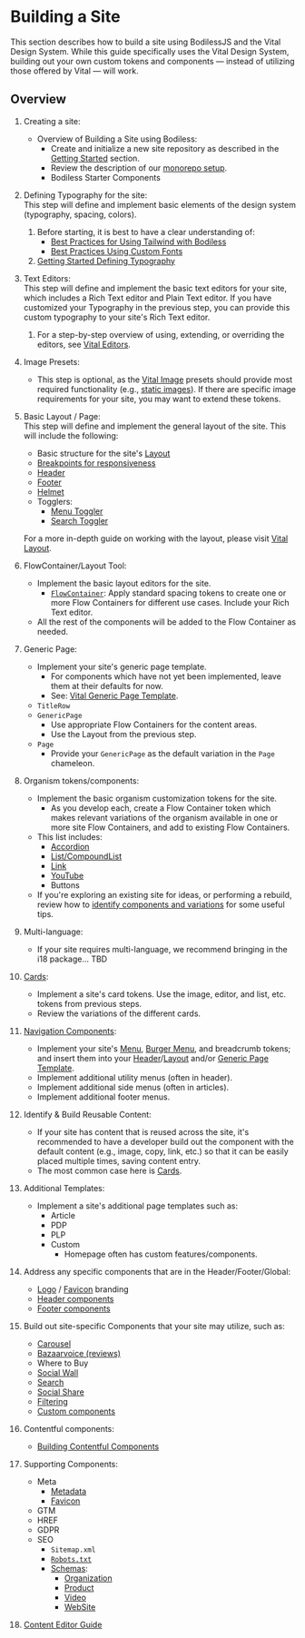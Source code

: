 # Building a Site

This section describes how to build a site using BodilessJS and the Vital Design System. While this
guide specifically uses the Vital Design System, building out your own custom tokens and components
— instead of utilizing those offered by Vital — will work.

## Overview

<!-- TODO: When page is complete, convert numbered steps into headers.
           Not worth doing while page is in flux. -->

01. Creating a site:
    - Overview of Building a Site using Bodiless:
      - Create and initialize a new site repository as described in the [Getting
        Started](/About/GettingStarted) section.
      - Review the description of our [monorepo setup](/Development/Packages).
      - Bodiless Starter Components

01. Defining Typography for the site:  
    This step will define and implement basic elements of the design system (typography, spacing,
    colors).
    01. Before starting, it is best to have a clear understanding of:
        - [Best Practices for Using Tailwind with Bodiless](./TailwindGuide)
        - [Best Practices Using Custom Fonts](./Typography/Fonts)
    01. [Getting Started Defining Typography](./Typography/Typography)

01. Text Editors:  
    This step will define and implement the basic text editors for your site, which includes a Rich
    Text editor and Plain Text editor. If you have customized your Typography in the previous step,
    you can provide this custom typography to your site's Rich Text editor.
    01. For a step-by-step overview of using, extending, or overriding the editors, see [Vital
        Editors](/VitalDesignSystem/Components/VitalEditors/).

01. Image Presets:
    - This step is optional, as the [Vital Image](/VitalDesignSystem/Components/VitalImage/) presets
      should provide most required functionality (e.g., [static
      images](/VitalDesignSystem/Components/VitalImage/#static-images)). If there are specific image
      requirements for your site, you may want to extend these tokens.

01. Basic Layout / Page:  
    This step will define and implement the general layout of the site. This will include the
    following:
    - Basic structure for the site's [Layout](/VitalDesignSystem/Components/VitalLayout/Layout)
    - [Breakpoints for responsiveness](./Responsiveness#breakpoints)
    - [Header](/VitalDesignSystem/Components/VitalLayout/Header)
    - [Footer](/VitalDesignSystem/Components/VitalLayout/Footer)
    - [Helmet](/VitalDesignSystem/Components/VitalLayout/Helmet)
    - Togglers:
      - [Menu Toggler](/VitalDesignSystem/Components/VitalLayout/MenuToggler)
      - [Search Toggler](/VitalDesignSystem/Components/VitalLayout/SearchToggler)

    For a more in-depth guide on working with the layout, please visit [Vital
    Layout](/VitalDesignSystem/Components/VitalLayout/).

01. FlowContainer/Layout Tool:
    - Implement the basic layout editors for the site.
      - [`FlowContainer`](/VitalDesignSystem/Components/VitalFlowContainer): Apply standard spacing
        tokens to create one or more Flow Containers for different use cases. Include your Rich Text
        editor.
    - All the rest of the components will be added to the Flow Container as needed.

01. Generic Page:
    - Implement your site's generic page template.
      - For components which have not yet been implemented, leave them at their defaults for now.
      - See: [Vital Generic Page Template](/VitalDesignSystem/Components/VitalTemplates/Generic).
    - `TitleRow`
    - `GenericPage`
      - Use appropriate Flow Containers for the content areas.
      - Use the Layout from the previous step.
    - `Page`
      - Provide your `GenericPage` as the default variation in the `Page` chameleon.

01. Organism tokens/components:
    - Implement the basic organism customization tokens for the site.
      - As you develop each, create a Flow Container token which makes relevant variations of the
        organism available in one or more site Flow Containers, and add to existing Flow Containers.
    - This list includes:
      - [Accordion](/Components/SingleAccordion)
      - [List/CompoundList](/VitalDesignSystem/Components/VitalList)
      - [Link](/VitalDesignSystem/Components/VitalLink)
      - [YouTube](/VitalDesignSystem/Components/VitalYouTube/)
      - Buttons
    <!-- TODO: Update link; page archived. -->
    - If you're exploring an existing site for ideas, or performing a rebuild, review how to
      [identify components and variations](./IdentifyingComponentsGuide) for some useful tips.

01. Multi-language:
      <!-- TODO: Complete bullet when able. -->
    - If your site requires multi-language, we recommend bringing in the i18 package... TBD

01. [Cards](/VitalDesignSystem/Components/VitalCard/):
    - Implement a site's card tokens. Use the image, editor, and list, etc. tokens from previous
      steps.
    - Review the variations of the different cards.

01. [Navigation Components](/VitalDesignSystem/Components/VitalNavigation/):
    - Implement your site's [Menu](/VitalDesignSystem/Components/VitalNavigation/Menu), [Burger
      Menu](/VitalDesignSystem/Components/VitalNavigation/BurgerMenu), and breadcrumb tokens; and
      insert them into your
      [Header](/VitalDesignSystem/Components/VitalLayout/Header)/[Layout](/VitalDesignSystem/Components/VitalLayout/Layout)
      and/or [Generic Page Template](/VitalDesignSystem/Components/VitalTemplates/Generic).
    - Implement additional utility menus (often in header).
    - Implement additional side menus (often in articles).
    - Implement additional footer menus.

01. Identify & Build Reusable Content:
    - If your site has content that is reused across the site, it's recommended to have a developer
      build out the component with the default content (e.g., image, copy, link, etc.) so that it
      can be easily placed multiple times, saving content entry.
    - The most common case here is [Cards](/VitalDesignSystem/Components/VitalCard/).

01. Additional Templates:
    - Implement a site's additional page templates such as:
      - Article
      - PDP
      - PLP
      - Custom
        - Homepage often has custom features/components.

01. Address any specific components that are in the Header/Footer/Global:
    - [Logo](/VitalDesignSystem/Components/VitalLayout/Logo) /
      [Favicon](/Development/Guides/BuildingSites/Meta/Favicon) branding
    - [Header components](/VitalDesignSystem/Components/VitalLayout/Header)
    - [Footer components](/VitalDesignSystem/Components/VitalLayout/Footer)

01. Build out site-specific Components that your site may utilize, such as:
    - [Carousel](/Components/Carousel)
    - [Bazaarvoice (reviews)](/Components/bv)
    - Where to Buy
    - [Social Wall](/Components/SocialWall)
    - [Search](/Components/Search/)
    - [Social Share](/VitalDesignSystem/Components/VitalMeta/Share)
    - [Filtering](/Components/FilterByGroup)
    - [Custom components](/Development/Guides/CreatingBodilessComponents)

01. Contentful components:
    - [Building Contentful Components](./BuildingComponents/BuildingContentful)

01. Supporting Components:
    - Meta
      - [Metadata](./Meta/Metadata)
      - [Favicon](./Meta/Favicon)
    - GTM
    - HREF
    - GDPR
    - SEO
      - `Sitemap.xml`
      - [`Robots.txt`](/Design/GatsbyTheme#robotstxt)
      - [Schemas](/Components/Schema/):
        - [Organization](/Components/Schema/Organization)
        - [Product](/Components/Schema/Product)
        - [Video](/Components/Schema/Video)
        - [WebSite](/Components/Schema/Website)

01. [Content Editor Guide](/ContentEditorUserGuide/)
